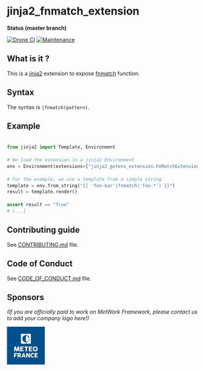# jinja2_fnmatch_extension

[//]: # (automatically generated from https://github.com/metwork-framework/resources/blob/master/cookiecutter/_%7B%7Bcookiecutter.repo%7D%7D/README.md)

**Status (master branch)**



[![Drone CI](http://metwork-framework.org:8000/api/badges/metwork-framework/jinja2_fnmatch_extension/status.svg)](http://metwork-framework.org:8000/metwork-framework/jinja2_fnmatch_extension)
[![Maintenance](https://github.com/metwork-framework/resources/blob/master/badges/maintained.svg)]()


[//]: # (TABLE_OF_CONTENTS_PLACEHOLDER)

## What is it ?

This is a [jinja2](http://jinja.pocoo.org/) extension to expose [fnmatch](https://docs.python.org/3/library/fnmatch.html#fnmatch.fnmatch) function.

## Syntax

The syntax is `|fnmatch(pattern)`.

## Example

```python

from jinja2 import Template, Environment

# We load the extension in a jinja2 Environment
env = Environment(extensions=["jinja2_getenv_extension.FnMatchExtension"])

# For the example, we use a template from a simple string
template = env.from_string("{{ 'foo-bar'|fnmatch('foo-*') }}")
result = template.render()

assert result == "True"
# [...]

```




## Contributing guide

See [CONTRIBUTING.md](CONTRIBUTING.md) file.



## Code of Conduct

See [CODE_OF_CONDUCT.md](CODE_OF_CONDUCT.md) file.



## Sponsors

*(If you are officially paid to work on MetWork Framework, please contact us to add your company logo here!)*

[![logo](https://raw.githubusercontent.com/metwork-framework/resources/master/sponsors/meteofrance-small.jpeg)](http://www.meteofrance.com)
